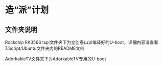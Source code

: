 # 造“派”计划

## 文件夹说明

Rockchip RK3566 tspi文件夹下为立创泰山派编译好的U-boot，详细内容请查看7.Script/Ubuntu文件夹内的README文档  

AdorkableTV文件夹下为AdorkableTV专用的U-boot  